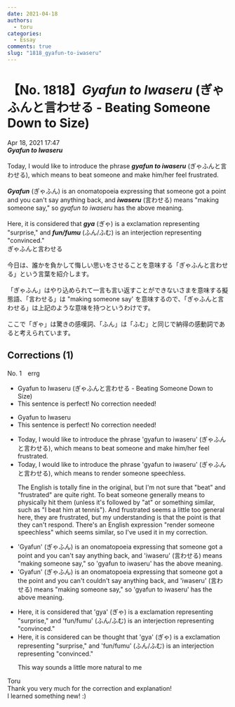 ```yaml
---
date: 2021-04-18
authors:
  - toru
categories:
  - Essay
comments: true
slug: "1818_gyafun-to-iwaseru"
---
```


# 【No. 1818】<strong><em>Gyafun to Iwaseru</em></strong> (ぎゃふんと言わせる - Beating Someone Down to Size)
<div class="date">Apr 18, 2021 17:47</div>
<div id="post"><div id="body_show_ori">
<strong><em>Gyafun to Iwaseru</em></strong><br/><br/>Today, I would like to introduce the phrase <strong><em>gyafun to iwaseru</em></strong> (ぎゃふんと言わせる), which means to beat someone and make him/her feel frustrated.<br/><br/><strong><em>Gyafun</em></strong> (ぎゃふん) is an onomatopoeia expressing that someone got a point and you can't say anything back, and <strong><em>iwaseru</em></strong> (言わせる) means "making someone say," so <em>gyafun to iwaseru</em> has the above meaning.<br/><br/>Here, it is considered that <strong><em>gya</em></strong> (ぎゃ)  is a exclamation representing "surprise," and <strong><em>fun/fumu</em></strong> (ふん/ふむ) is an interjection representing "convinced."
</div></div>

<!-- more -->

<div id="post_ja"><div id="body_show_mo">
ぎゃふんと言わせる<br/><br/>今日は、誰かを負かして悔しい思いをさせることを意味する「ぎゃふんと言わせる」という言葉を紹介します。<br/><br/>「ぎゃふん」はやり込められて一言も言い返すことができないさまを意味する擬態語、「言わせる」は "making someone say' を意味するので、「ぎゃふんと言わせる」は上記のような意味を持つというわけです。<br/><br/>ここで「ぎゃ」は驚きの感嘆詞、「ふん」は「ふむ」と同じで納得の感動詞であると考えられています。
</div></div>

## Corrections (1)
<div id="block"><div class="first_name"> No. 1　<span class="just_name">errg</span></div><div id="block2">
<ul class="correction_field">
<li class="incorrect">Gyafun to Iwaseru (ぎゃふんと言わせる - Beating Someone Down to Size)</li>
<li class="corrected perfect">This sentence is perfect! No correction needed!</li>
</ul>
<ul class="correction_field">
<li class="incorrect">Gyafun to Iwaseru</li>
<li class="corrected perfect">This sentence is perfect! No correction needed!</li>
</ul>
<ul class="correction_field">
<li class="incorrect">Today, I would like to introduce the phrase 'gyafun to iwaseru' (ぎゃふんと言わせる), which means to beat someone and make him/her feel frustrated.</li>
<li class="corrected correct">
Today, I would like to introduce the phrase 'gyafun to iwaseru' (ぎゃふんと言わせる), which means to <span class="f_blue">render someone speechless.</span>
<p class="correction_comment">The English is totally fine in the original, but I'm not sure that "beat" and "frustrated" are quite right. To beat someone generally means to physically hit them (unless it's followed by "at" or something similar, such as "I beat him at tennis"). And frustrated seems a little too general here, they are frustrated, but my understanding is that the point is that they can't respond. There's an English expression "render someone speechless" which seems similar, so I've used it in my correction.</p>
</li>
</ul>
<ul class="correction_field">
<li class="incorrect">'Gyafun' (ぎゃふん) is an onomatopoeia expressing that someone got a point and you can't say anything back, and 'iwaseru' (言わせる) means "making someone say," so 'gyafun to iwaseru' has the above meaning.</li>
<li class="corrected correct">
'Gyafun' (ぎゃふん) is an onomatopoeia expressing that someone got <span class="sline">a</span> <span class="f_blue">the </span>point and <span class="sline">you can't</span> <span class="f_blue">couldn't </span>say anything back, and 'iwaseru' (言わせる) means "making someone say," so 'gyafun to iwaseru' has the above meaning.
</li>
</ul>
<ul class="correction_field">
<li class="incorrect">Here, it is considered that 'gya' (ぎゃ)  is a exclamation representing "surprise," and 'fun/fumu' (ふん/ふむ) is an interjection representing "convinced."</li>
<li class="corrected correct">
Here, it <span class="sline">is considered</span> <span class="f_blue">can be thought </span>that 'gya' (ぎゃ) is a exclamation representing "surprise," and 'fun/fumu' (ふん/ふむ) is an interjection representing "convinced."
<p class="correction_comment">This way sounds a little more natural to me</p>
</li>
</ul>
</div><div class="name"><span class="just_name">Toru</span><br>
Thank you very much for the correction and explanation!<br/>I learned something new! :)
</div>
</div>
